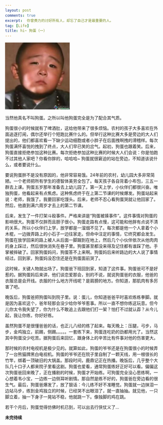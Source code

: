 ```yaml
---
layout: post
comments: true
excerpt:  你曾费力的讨好所有人，却忘了自己才是最重要的人。
tag: [Life]
title: hi~ 狗蛋（一）
---
```

![image](../images/goudan.jpeg)

当然他真名不叫狗蛋。之所以叫他狗蛋完全是为了配合其气质。

狗蛋很小的时候就有了啤酒肚，这给他带来了很多烦恼。农村的孩子大多喜欢在外面追逐打闹，偶尔还举行个短跑比赛什么的。但举行这种比赛大多是旁边的大人们提出的，他们都喜欢看一下缺少运动细胞或者小胖子在后面拽啊拽的滑稽样。每次狗蛋满怀喜悦的拽到了终点，大人们早已笑的岔气。起初，狗蛋也跟着笑。后来，狗蛋直接拒绝参加这种比赛。每次拒绝参加这种比赛的时候大人们会说：你是怕跑不过其他人家吧？你看你胖的，哈哈哈~ 狗蛋就很窘迫的站在旁边，不知道该说什么，或者要说什么。

要说狗蛋胖不是没有原因的，他非常容易饿。24年前的农村，幼儿园大多非常简陋。一个老师把所有学生的德智体美劳全包了。每天孩子各自背着小布包，三五一群去上课。狗蛋五岁那年准备去上幼儿园了。第一天上学，小伙伴们都很兴奋。唯独狗蛋，他看起来有点焦虑。这种焦虑终于在上第二节课的时候爆发。狗蛋站起来说：老师，我饿了。我要回家吃馒头。后来，老师不忍心看狗蛋哭就让他回家了。然后，他直到满六周岁才去上的第二节课。

后来，发生了一件打架斗殴事件。严格来讲是“狗蛋被揍事件”。这件事情对狗蛋的影响很大。狗蛋不仅胖而且胆子很小。狗蛋走路有点慢，这可能和他胖有点说不清的关系，所以小伙伴们上学，放学都是一溜烟不见了。每次都是他一个人拿着个小木棍，一边拨弄路上的小石子一边往家走。但命中注定的事情，它终究都会发生。狗蛋在放学回来的路上被人从后面一脚踹到在地上，然后几个小伙伴依次从他肉肉的身上踩过，然后很快消失在巷子里。狗蛋甚至都没来得及记住都有谁踩了他。手掌被摔破了。回家狗蛋妈问，狗蛋答不上来啊。狗蛋妈后来听路边的大人说了事情经过。回到家，狗蛋妈没忍住还是在狗蛋面前哭了。

这时候，关键人物就出场了。狗蛋爸下班回到家，知道了这件事。狗蛋爸可不是好惹的。据狗蛋妈后来讲，他们谈恋爱那会，别的不说，就说狗蛋爸的衣服，他爸的衣服总是会开线。衣服的什么地方开线呢？是肩膀的地方。你知道，那肌肉有多厉害了吧。

晚饭后，狗蛋爸把狗蛋叫到院子里。说：蛋儿，你知道爸爸平时喜欢练练拳脚。就是因为喜欢这个，爸年轻那会没少给你爷爷惹事。所以一直不想你练这玩意。但今儿你太令我失望了，你为什么不敢追上去跟他们打一架？怕打不过就认孬？从今儿起，我让你练，你好好练。

虽然狗蛋不是很懂爸爸的话，也正儿八经的练了起来。每天晚上：压腿，弓步，马步，金鸡独立，前踢，侧踢。。。。。一套练下来，狗蛋连吃奶的劲都用光了。当然这其中狗蛋没少吃苦。据狗蛋后来回忆，跟身体上的辛苦比有件事对他的伤害更大。

那时候的农村电视机是极少见的。就算如此，狗蛋的爷爷还是在狗蛋很小的时候弄了一台熊猫牌黑白电视机。狗蛋的爷爷还在院子里自制了一颗天线，用一根很长的竹竿，绑着一顶破旧的大锅盖。那段时间，鹿鼎记正在热播。晚饭后，几乎整个大队几十口子人都来院子里看这剧。狗蛋也爱看，通常狗蛋练好正好可以看。偏偏这次狗蛋爸回来晚了，正在播剧的时候，狗蛋才开始练。可狗蛋完全没心思练啊，一心想着韦小宝，一边练一边侧耳听剧情。那自然是练不好的，狗蛋爸在旁边看的很生气。最后，狗蛋爸爆发了，放了狠话：今儿练不好不准睡觉。狗蛋就一边抹泪一边站马步，练到金鸡独立的时候，已经哭不出眼泪了，就一直抽抽。就见他，一只脚立着，抽一下身子一晃站不稳，他就跳一下。像独脚的鸡在跳。

若干个月后，狗蛋觉得仿佛时机已到，可以出去行侠仗义了...

**未完待续**

